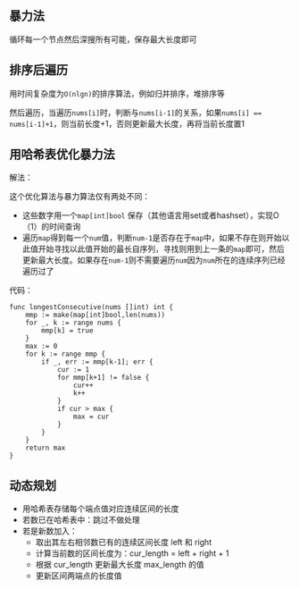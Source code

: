 ## 暴力法

循环每一个节点然后深搜所有可能，保存最大长度即可

## 排序后遍历

用时间复杂度为`O(nlgn)`的排序算法，例如归并排序，堆排序等

然后遍历，当遍历`nums[i]`时，判断与`nums[i-1]`的关系，如果`nums[i] == nums[i-1]+1`，则当前长度+1，否则更新最大长度，再将当前长度置1

## 用哈希表优化暴力法
解法：

这个优化算法与暴力算法仅有两处不同：

- 这些数字用一个`map[int]bool` 保存（其他语言用set或者hashset），实现O（1）的时间查询
- 遍历`map`得到每一个`num`值，判断`num-1`是否存在于`map`中，如果不存在则开始以此值开始寻找以此值开始的最长自序列，寻找则用到上一条的`map`即可，然后更新最大长度。如果存在`num-1`则不需要遍历`num`因为`num`所在的连续序列已经遍历过了

代码：
``` golang
func longestConsecutive(nums []int) int {
	mmp := make(map[int]bool,len(nums))
	for _, k := range nums {
		mmp[k] = true
	}
	max := 0
	for k := range mmp {
		if _, err := mmp[k-1]; err {
			cur := 1
			for mmp[k+1] != false {
				cur++
				k++
			}
			if cur > max {
				max = cur
			}
		}
	}
	return max
}
```

## 动态规划

- 用哈希表存储每个端点值对应连续区间的长度
- 若数已在哈希表中：跳过不做处理
- 若是新数加入：
    - 取出其左右相邻数已有的连续区间长度 left 和 right
    - 计算当前数的区间长度为：cur_length = left + right + 1
    - 根据 cur_length 更新最大长度 max_length 的值
    - 更新区间两端点的长度值
